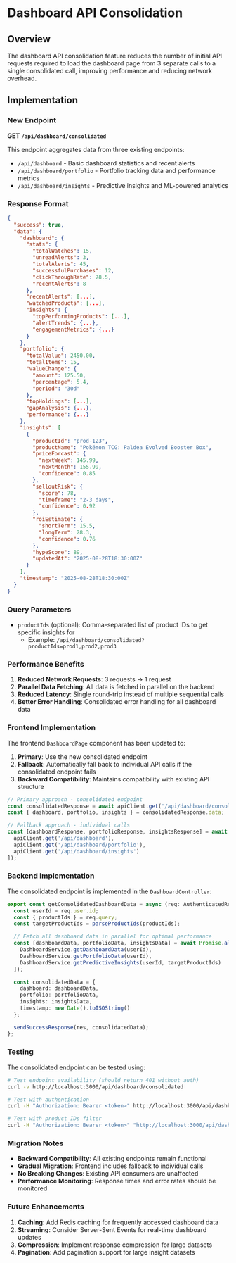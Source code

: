 # Dashboard API Consolidation

## Overview

The dashboard API consolidation feature reduces the number of initial API requests required to load the dashboard page from 3 separate calls to a single consolidated call, improving performance and reducing network overhead.

## Implementation

### New Endpoint

**GET `/api/dashboard/consolidated`**

This endpoint aggregates data from three existing endpoints:
- `/api/dashboard` - Basic dashboard statistics and recent alerts
- `/api/dashboard/portfolio` - Portfolio tracking data and performance metrics
- `/api/dashboard/insights` - Predictive insights and ML-powered analytics

### Response Format

```json
{
  "success": true,
  "data": {
    "dashboard": {
      "stats": {
        "totalWatches": 15,
        "unreadAlerts": 3,
        "totalAlerts": 45,
        "successfulPurchases": 12,
        "clickThroughRate": 78.5,
        "recentAlerts": 8
      },
      "recentAlerts": [...],
      "watchedProducts": [...],
      "insights": {
        "topPerformingProducts": [...],
        "alertTrends": {...},
        "engagementMetrics": {...}
      }
    },
    "portfolio": {
      "totalValue": 2450.00,
      "totalItems": 15,
      "valueChange": {
        "amount": 125.50,
        "percentage": 5.4,
        "period": "30d"
      },
      "topHoldings": [...],
      "gapAnalysis": {...},
      "performance": {...}
    },
    "insights": [
      {
        "productId": "prod-123",
        "productName": "Pokémon TCG: Paldea Evolved Booster Box",
        "priceForcast": {
          "nextWeek": 145.99,
          "nextMonth": 155.99,
          "confidence": 0.85
        },
        "selloutRisk": {
          "score": 78,
          "timeframe": "2-3 days",
          "confidence": 0.92
        },
        "roiEstimate": {
          "shortTerm": 15.5,
          "longTerm": 28.3,
          "confidence": 0.76
        },
        "hypeScore": 89,
        "updatedAt": "2025-08-28T18:30:00Z"
      }
    ],
    "timestamp": "2025-08-28T18:30:00Z"
  }
}
```

### Query Parameters

- `productIds` (optional): Comma-separated list of product IDs to get specific insights for
  - Example: `/api/dashboard/consolidated?productIds=prod1,prod2,prod3`

### Performance Benefits

1. **Reduced Network Requests**: 3 requests → 1 request
2. **Parallel Data Fetching**: All data is fetched in parallel on the backend
3. **Reduced Latency**: Single round-trip instead of multiple sequential calls
4. **Better Error Handling**: Consolidated error handling for all dashboard data

### Frontend Implementation

The frontend `DashboardPage` component has been updated to:

1. **Primary**: Use the new consolidated endpoint
2. **Fallback**: Automatically fall back to individual API calls if the consolidated endpoint fails
3. **Backward Compatibility**: Maintains compatibility with existing API structure

```typescript
// Primary approach - consolidated endpoint
const consolidatedResponse = await apiClient.get('/api/dashboard/consolidated');
const { dashboard, portfolio, insights } = consolidatedResponse.data;

// Fallback approach - individual calls
const [dashboardResponse, portfolioResponse, insightsResponse] = await Promise.all([
  apiClient.get('/api/dashboard'),
  apiClient.get('/api/dashboard/portfolio'),
  apiClient.get('/api/dashboard/insights')
]);
```

### Backend Implementation

The consolidated endpoint is implemented in the `DashboardController`:

```typescript
export const getConsolidatedDashboardData = async (req: AuthenticatedRequest, res: Response, next: NextFunction): Promise<void> => {
  const userId = req.user.id;
  const { productIds } = req.query;
  const targetProductIds = parseProductIds(productIds);

  // Fetch all dashboard data in parallel for optimal performance
  const [dashboardData, portfolioData, insightsData] = await Promise.all([
    DashboardService.getDashboardData(userId),
    DashboardService.getPortfolioData(userId),
    DashboardService.getPredictiveInsights(userId, targetProductIds)
  ]);

  const consolidatedData = {
    dashboard: dashboardData,
    portfolio: portfolioData,
    insights: insightsData,
    timestamp: new Date().toISOString()
  };

  sendSuccessResponse(res, consolidatedData);
};
```

### Testing

The consolidated endpoint can be tested using:

```bash
# Test endpoint availability (should return 401 without auth)
curl -v http://localhost:3000/api/dashboard/consolidated

# Test with authentication
curl -H "Authorization: Bearer <token>" http://localhost:3000/api/dashboard/consolidated

# Test with product IDs filter
curl -H "Authorization: Bearer <token>" "http://localhost:3000/api/dashboard/consolidated?productIds=prod1,prod2"
```

### Migration Notes

- **Backward Compatibility**: All existing endpoints remain functional
- **Gradual Migration**: Frontend includes fallback to individual calls
- **No Breaking Changes**: Existing API consumers are unaffected
- **Performance Monitoring**: Response times and error rates should be monitored

### Future Enhancements

1. **Caching**: Add Redis caching for frequently accessed dashboard data
2. **Streaming**: Consider Server-Sent Events for real-time dashboard updates
3. **Compression**: Implement response compression for large datasets
4. **Pagination**: Add pagination support for large insight datasets